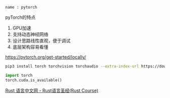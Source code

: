 ```
name : pytorch
```


pyTorch的特点

1. GPU加速
2. 支持动态神经网络
3. 设计思路线性直观，便于调试
4. 底层架构容易看懂



https://pytorch.org/get-started/locally/

```bash
pip3 install torch torchvision torchaudio --extra-index-url https://download.pytorch.org/whl/cu116
```


```python
import torch
torch.cuda.is_available()
```

[Rust 语言中文网 - Rust语言圣经(Rust Course)](https://course.rs/community.html)
